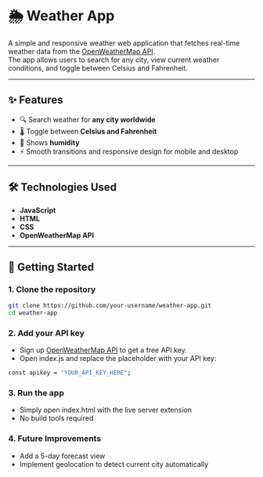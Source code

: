 # 🌦️ Weather App

A simple and responsive weather web application that fetches real-time weather data from the [OpenWeatherMap API](https://openweathermap.org/).  
The app allows users to search for any city, view current weather conditions, and toggle between Celsius and Fahrenheit.  

---

## ✨ Features
- 🔍 Search weather for **any city worldwide**  
- 🌡️ Toggle between **Celsius and Fahrenheit**   
- 💨 Shows **humidity** 
- ⚡ Smooth transitions and responsive design for mobile and desktop  

---

## 🛠️ Technologies Used
- **JavaScript**
- **HTML**
- **CSS**
- **OpenWeatherMap API**

---

## 🚀 Getting Started

### 1. Clone the repository
```bash
git clone https://github.com/your-username/weather-app.git
cd weather-app
```

### 2. Add your API key
- Sign up [OpenWeatherMap API](https://openweathermap.org/) to get a free API key.
- Open index.js and replace the placeholder with your API key:
```bash
const apikey = "YOUR_API_KEY_HERE";
```

### 3. Run the app
- Simply open index.html with the live server extension
- No build tools required

### 4. Future Improvements
- Add a 5-day forecast view
- Implement geolocation to detect current city automatically
